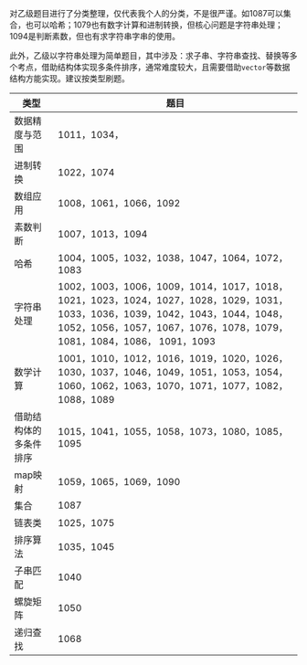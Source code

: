 对乙级题目进行了分类整理，仅代表我个人的分类，不是很严谨。如1087可以集合，也可以哈希；1079也有数字计算和进制转换，但核心问题是字符串处理；1094是判断素数，但也有求字符串字串的使用。

此外，乙级以字符串处理为简单题目，其中涉及：求子串、字符串查找、替换等多个考点，借助结构体实现多条件排序，通常难度较大，且需要借助`vector`等数据结构方能实现。建议按类型刷题。

|类型|题目|
|----|-----|
|数据精度与范围|1011，1034，|
|进制转换|1022，1074|
|数组应用|1008，1061，1066，1092|
|素数判断|1007，1013，1094|
|哈希|1004，1005，1032，1038，1047，1064，1072，1083|
|字符串处理|1002，1003，1006，1009，1014，1017，1018，1021，1023，1024，1027，1028，1029，1031，1033，1036，1039，1042，1043，1044，1048，1052，1056，1057，1067，1076，1078，1079，1081，1084，1086， 1091，1093|
|数学计算|1001，1010，1012，1016，1019，1020，1026，1030，1037，1046，1049，1051，1053，1054，1060，1062，1063，1070，1071，1077，1082，1088，1089|
|借助结构体的多条件排序|1015，1041，1055，1058，1073，1080，1085，1095|
|map映射|1059，1065，1069，1090|
|集合|1087|
|链表类|1025，1075|
|排序算法|1035，1045|
|子串匹配|1040|
|螺旋矩阵|1050|
|递归查找|1068|
